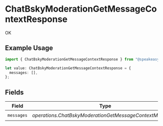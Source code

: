 # ChatBskyModerationGetMessageContextResponse

OK

## Example Usage

```typescript
import { ChatBskyModerationGetMessageContextResponse } from "@speakeasy-sdks/bluesky/models/operations";

let value: ChatBskyModerationGetMessageContextResponse = {
  messages: [],
};
```

## Fields

| Field                                                     | Type                                                      | Required                                                  | Description                                               |
| --------------------------------------------------------- | --------------------------------------------------------- | --------------------------------------------------------- | --------------------------------------------------------- |
| `messages`                                                | *operations.ChatBskyModerationGetMessageContextMessage*[] | :heavy_check_mark:                                        | N/A                                                       |